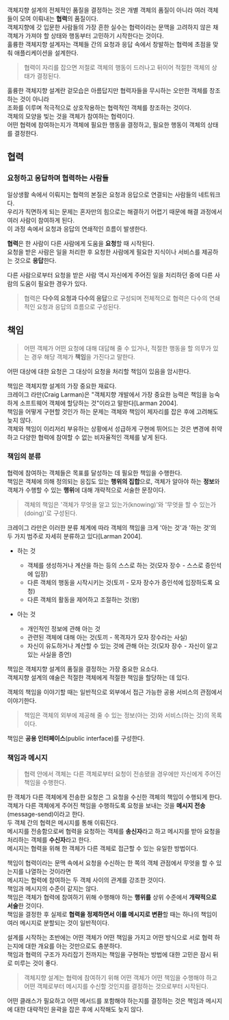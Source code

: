 객체지향 설계의 전체적인 품질을 결정하는 것은 개별 객체의 품질이 아니라 여러 객체들이 모여 이뤄내는 **협력**의 품질이다.  
객체지향에 갓 입문한 사람들의 가장 흔한 실수는 협력이라는 문맥을 고려하지 않은 채 객체가 가져야 할 상태와 행동부터 고민하기 시작한다는 것이다.  
훌륭한 객체지향 설계자는 객체들 간의 요청과 응답 속에서 창발하는 협력에 초점을 맞춰 애플리케이션을 설계한다.

> 협력이 자리를 잡으면 저절로 객체의 행동이 드러나고 뒤이어 적절한 객체의 상태가 결정된다.

훌륭한 객체지향 설계란 겉모습은 아름답지만 협력자들을 무시하는 오만한 객체를 창조하는 것이 아니라  
조화를 이루며 적극적으로 상호작용하는 협력적인 객체를 창조하는 것이다.  
객체의 모양을 빚는 것을 객체가 참여하는 협력이다.  
어떤 협력에 참여하는지가 객체에 필요한 행동을 결정하고, 필요한 행동이 객체의 상태를 결정한다.

## 협력

### 요청하고 응답하며 협력하는 사람들

일상생활 속에서 이뤄지는 협력의 본질은 요청과 응답으로 연결되는 사람들의 네트워크다.  
우리가 직면하게 되는 문제는 혼자만의 힘으로는 해결하기 어렵기 때문에 해결 과정에서 여러 사람이 참여하게 된다.  
이 과정 속에서 요청과 응답의 연쇄적인 흐름이 발생한다.

**협력**은 한 사람이 다른 사람에게 도움을 **요청**할 때 시작된다.  
요청을 받은 사람은 일을 처리한 후 요청한 사람에게 필요한 지식이나 서비스를 제공하는 것으로 **응답**한다.

다른 사람으로부터 요청을 받은 사람 역시 자신에게 주어진 일을 처리하던 중에 다른 사람의 도움이 필요한 경우가 있다.

> 협력은 **다수의 요청과 다수의 응답**으로 구성되며 전체적으로 협력은 다수의 연쇄적인 요청과 응답의 흐름으로 구성된다.

## 책임

> 어떤 객체가 어떤 요청에 대해 대답해 줄 수 있거나, 적절한 행동을 할 의무가 있는 경우 해당 객체가 **책임**을 가진다고 말한다.

어떤 대상에 대한 요청은 그 대상이 요청을 처리할 책임이 있음을 암시한다.

책임은 객체지향 설계의 가장 중요한 재료다.  
크레이그 라만(Craig Larman)은 "객체지향 개발에서 가장 중요한 능력은 책임을 능숙하게 소프트웨어 객체에 할당하는 것"이라고 말한다[Larman 2004].  
책임을 어떻게 구현할 것인가 하는 문제는 객체와 책임이 제자리를 잡은 후에 고려해도 늦지 않다.  
객체와 책임이 이리저리 부유하는 상황에서 성급하게 구현에 뛰어드는 것은 변경에 취약하고 다양한 협력에 참여할 수 없는 비자율적인 객체를 낳게 된다.

### 책임의 분류

협력에 참여하는 객체들은 목표를 달성하는 데 필요한 책임을 수행한다.  
책임은 객체에 의해 정의되는 응집도 있는 **행위의 집합**으로, 객체가 알아야 하는 **정보**와 객체가 수행할 수 있는 **행위**에 대해 개략적으로 서술한 문장이다.

> 객체의 책임은 '객체가 무엇을 알고 있는가(knowing)'와 '무엇을 할 수 있는가(doing)'로 구성된다.

크레이그 라만은 이러한 분류 체계에 따라 객체의 책임을 크게 '아는 것'과 '하는 것'의 두 가지 범주로 자세히 분류하고 있다[Larman 2004].

- 하는 것

  - 객체를 생성하거나 계산을 하는 등의 스스로 하는 것(모자 장수 - 스스로 증인석에 입장)
  - 다른 객체의 행동을 시작시키는 것(토끼 - 모자 장수가 증인석에 입장하도록 요청)
  - 다른 객체의 활동을 제어하고 조절하는 것(왕)

- 아는 것
  - 개인적인 정보에 관해 아는 것
  - 관련된 객체에 대해 아는 것(토끼 - 목격자가 모자 장수라는 사실)
  - 자신이 유도하거나 계산할 수 있는 것에 관해 아는 것(모자 장수 - 자신이 알고 있는 사실을 증언)

책임은 객체지향 설계의 품질을 결정하는 가장 중요한 요소다.  
객체지향 설계의 얘술은 적절한 객체에게 적절한 책임을 할당하는 데 있다.

객체의 책임을 이야기할 때는 일반적으로 외부에서 접근 가능한 공용 서비스의 관점에서 이야기한다.

> 책임은 객체의 외부에 제공해 줄 수 있는 정보(아는 것)와 서비스(하는 것)의 목록이다.

책임은 **공용 인터페이스**(public interface)를 구성한다.

### 책임과 메시지

> 협력 안에서 객체는 다른 객체로부터 요청이 전송됐을 경우에만 자신에게 주어진 책임을 수행한다.

한 객체가 다른 객체에게 전송한 요청은 그 요청을 수신한 객체의 책임이 수행되게 한다.  
객체가 다른 객체에게 주어진 책임을 수행하도록 요청을 보내는 것을 **메시지 전송**(message-send)이라고 한다.  
두 객체 간의 협력은 메시지를 통해 이뤄진다.  
메시지를 전송함으로써 협력을 요청하는 객체를 **송신자**라고 하고 메시지를 받아 요청을 처리하는 객체를 **수신자**라고 한다.  
메시지는 협력을 위해 한 객체가 다른 객체로 접근할 수 있는 유일한 방법이다.

책임이 협력이라는 문맥 속에서 요청을 수신하는 한 쪽의 객체 관점에서 무엇을 할 수 있는지를 나열하는 것이라면  
메시지는 협력에 참여하는 두 객체 사이의 관계를 강조한 것이다.  
책임과 메시지의 수준이 같지는 않다.  
책임은 객체가 협력에 참여하기 위해 수행해야 하는 **행위를** 상위 수준에서 **개략적으로 서술**한 것이다.  
책임을 결정한 후 실제로 **협력을 정제하면서 이를 메시지로 변환**할 때는 하나의 책임이 여러 메시지로 분할되는 것이 일반적이다.

설계를 시작하는 초반에는 어떤 객체가 어떤 책임을 가지고 어떤 방식으로 서로 협력 하는지에 대한 개요를 아는 것만으로도 충분하다.  
책임과 협력의 구조가 자리잡기 전까지는 책임을 구현하는 방법에 대한 고민은 잠시 뒤로 미루는 것이 좋다.

> 객체지향 설계는 협력에 참여하기 위해 어떤 객체가 어떤 책임을 수행해야 하고 어떤 객체로부터 메시지를 수신할 것인지를 결정하는 것으로부터 시작된다.

어떤 클래스가 필요하고 어떤 메서드를 포함해야 하는지를 결정하는 것은 책임과 메시지에 대한 대략적인 윤곽을 잡은 후에 시작해도 늦지 않다.
